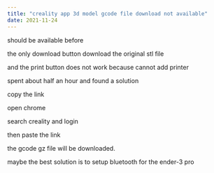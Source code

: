 ```yaml
---
title: "creality app 3d model gcode file download not available"
date: 2021-11-24
---
```


should be available before

the only download button download the original stl file

and the print button does not work because cannot add printer

spent about half an hour and found a solution

copy the link

open chrome

search creality and login

then paste the link

the gcode gz file will be downloaded.

maybe the best solution is to setup bluetooth for the ender-3 pro
